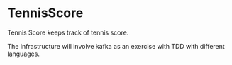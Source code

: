 # TennisScore
Tennis Score keeps track of tennis score.

The infrastructure will involve kafka as an exercise with TDD with different languages. 
